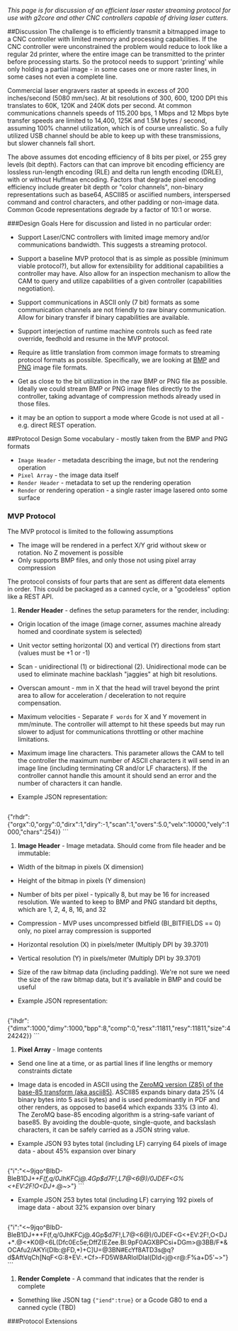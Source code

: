 _This page is for discussion of an efficient laser raster streaming protocol for use with g2core and other CNC controllers capable of driving laser cutters._

##Discussion
The challenge is to efficiently transmit a bitmapped image to a CNC controller with limited memory and processing capabilities. If the CNC controller were unconstrained the problem would reduce to look like a regular 2d printer, where the entire image can be transmitted to the printer before processing starts. So the protocol needs to support 'printing' while only holding a partial image - in some cases one or more raster lines, in some cases not even a complete line. 

Commercial laser engravers raster at speeds in excess of 200 inches/second (5080 mm/sec). At bit resolutions of 300, 600, 1200 DPI this translates to 60K, 120K and 240K dots per second. At common communications channels speeds of 115.200 bps, 1 Mbps and 12 Mbps byte transfer speeds are limited to 14,400, 125K and 1.5M bytes / second, assuming 100% channel utilization, which is of course unrealistic. So a fully utilized USB channel should be able to keep up with these transmissions, but slower channels fall short.

The above assumes dot encoding efficiency of 8 bits per pixel, or 255 grey levels (bit depth). Factors can that can improve bit encoding efficiency are lossless run-length encoding (RLE) and delta run length encoding (DRLE), with or without Huffman encoding. Factors that degrade pixel encoding efficiency include greater bit depth or "color channels", non-binary representations such as base64, ASCII85 or asciified numbers, interspersed command and control characters, and other padding or non-image data. Common Gcode representations degrade by a factor of 10:1 or worse. 

###Design Goals
Here for discussion and listed in no particular order:

- Support Laser/CNC controllers with limited image memory and/or communications bandwidth. This suggests a streaming protocol.

- Support a baseline MVP protocol that is as simple as possible (minimum viable protocol?), but allow for extensibility for additional capabilities a controller may have. Also allow for an inspection mechanism to allow the CAM to query and utilize capabilities of a given controller (capabilities negotiation).

- Support communications in ASCII only (7 bit) formats as some communication channels are not friendly to raw binary communication. Allow for binary transfer if binary capabilities are available.

- Support interjection of runtime machine controls such as feed rate override, feedhold and resume in the MVP protocol.

- Require as little translation from common image formats to streaming protocol formats as possible. Specifically, we are looking at [BMP](https://en.wikipedia.org/wiki/BMP_file_format) and [PNG](https://en.wikipedia.org/wiki/Portable_Network_Graphics) image file formats.

- Get as close to the bit utilization in the raw BMP or PNG file as possible. Ideally we could stream BMP or PNG image files directly to the controller, taking advantage of compression methods already used in those files.

- it may be an option to support a mode where Gcode is not used at all - e.g. direct REST operation.

##Protocol Design
Some vocabulary - mostly taken from the BMP and PNG formats

- `Image Header` - metadata describing the image, but not the rendering operation
- `Pixel Array` - the image data itself
- `Render Header` - metadata to set up the rendering operation
- `Render` or rendering operation - a single raster image lasered onto some surface

### MVP Protocol
The MVP protocol is limited to the following assumptions

- The image will be rendered in a perfect X/Y grid without skew or rotation. No Z movement is possible
- Only supports BMP files, and only those not using pixel array compression

The protocol consists of four parts that are sent as different data elements in order. This could be packaged as a canned cycle, or a "gcodeless" option like a REST API.

1. **Render Header** - defines the setup parameters for the render, including:

  - Origin location of the image (image corner, assumes machine already homed and coordinate system is selected)

  - Unit vector setting horizontal (X) and vertical (Y) directions from start (values must be +1 or -1)

  - Scan - unidirectional (1) or bidirectional (2). Unidirectional mode can be used to eliminate machine backlash "jaggies" at high bit resolutions.

  - Overscan amount - mm in X that the head will travel beyond the print area to allow for acceleration / deceleration to not require compensation.

  - Maximum velocities - Separate `F words` for X and Y movement in mm/minute. The controller will attempt to hit these speeds but may run slower to adjust for communications throttling or other machine limitations.

  - Maximum image line characters. This parameter allows the CAM to tell the controller the maximum number of ASCII characters it will send in an image line (including terminating CR and/or LF characters). If the controller cannot handle this amount it should send an error and the number of characters it can handle.

  - Example JSON representation:
    ```json
{"rhdr":{"orgx":0,"orgy":0,"dirx":1,"diry":-1,"scan":1,"overs":5.0,"velx":10000,"vely":1000,"chars":254}}
    ```

1. **Image Header** - Image metadata. Should come from file header and be immutable:

  - Width of the bitmap in pixels (X dimension)

  - Height of the bitmap in pixels (Y dimension)

  - Number of bits per pixel - typically 8, but may be 16 for increased resolution. We wanted to keep to BMP and PNG standard bit depths, which are 1, 2, 4, 8, 16, and 32 

  - Compression - MVP uses uncompressed bitfield (BI_BITFIELDS == 0) only, no pixel array compression is supported 

  - Horizontal resolution (X) in pixels/meter (Multiply DPI by 39.3701)

  - Vertical resolution (Y) in pixels/meter (Multiply DPI by 39.3701)

  - Size of the raw bitmap data (including padding). We're not sure we need the size of the raw bitmap data, but it's available in BMP and could be useful

  - Example JSON representation:
    ```json
{"ihdr":{"dimx":1000,"dimy":1000,"bpp":8,"comp":0,"resx":11811,"resy":11811,"size":424242}}
    ```

1. **Pixel Array** - Image contents

  - Send one line at a time, or as partial lines if line lengths or memory constraints dictate

  - Image data is encoded in ASCII using the [ZeroMQ version (Z85) of the base-85 transform (aka ascii85)](https://en.wikipedia.org/wiki/Ascii85). ASCII85 expands binary data 25% (4 binary bytes into 5 ascii bytes) and is used predominantly in PDF and other renders, as opposed to base64 which expands 33% (3 into 4). The ZeroMQ base-85 encoding algorithm is a string-safe variant of base85. By avoiding the double-quote, single-quote, and backslash characters, it can be safely carried as a JSON string value.

  - Example JSON 93 bytes total (including LF) carrying 64 pixels of image data - about 45% expansion over binary
    ```json
{"i":"<~9jqo^BlbD-BleB1DJ+*+F(f,q/0JhKF<GL>Cj@.4Gp$d7F!,L7@<6@)/0JDEF<G%<+EV:2F!O<DJ+*.@~>"}
    ```

  - Example JSON 253 bytes total (including LF) carrying 192 pixels of image data - about 32% expansion over binary
    ```json
{"i":"<~9jqo^BlbD-BleB1DJ+*+F(f,q/0JhKF<GL>Cj@.4Gp$d7F!,L7@<6@)/0JDEF<G<+EV:2F!,O<DJ+*.@<*K0@<6L(Dfc0Ec5e;DffZ(EZee.Bl.9pF0AGXBPCsi+DGm>@3BB/F*&OCAfu2/AKYi(DIb:@FD,*)+C]U=@3BN#EcYf8ATD3s@q?d$AftVqCh[NqF<G:8+EV:.+Cf>-FD5W8ARlolDIal(DId<j@<r@:F%a+D5'~>"}
    ```

1. **Render Complete** - A command that indicates that the render is complete
  - Something like JSON tag `{"iend":true}` or a Gcode G80 to end a canned cycle (TBD)
 
###Protocol Extensions
